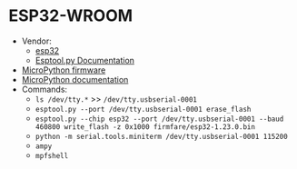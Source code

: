 # ESP32-WROOM
- Vendor:
  - [esp32](https://www.espressif.com/en/products/socs/esp32)
  - [Esptool.py Documentation](https://docs.espressif.com/projects/esptool/en/latest/esp32/)
- [MicroPython firmware](https://micropython.org/download/ESP32_GENERIC/)
- [MicroPython documentation](https://docs.micropython.org/en/latest/)
- Commands:
  - `ls /dev/tty.*` >> `/dev/tty.usbserial-0001`
  - `esptool.py --port /dev/tty.usbserial-0001 erase_flash`  
  - `esptool.py --chip esp32 --port /dev/tty.usbserial-0001 --baud 460800 write_flash -z 0x1000 firmfare/esp32-1.23.0.bin` 
  - `python -m serial.tools.miniterm /dev/tty.usbserial-0001 115200` 
  - `ampy`
  - `mpfshell`

